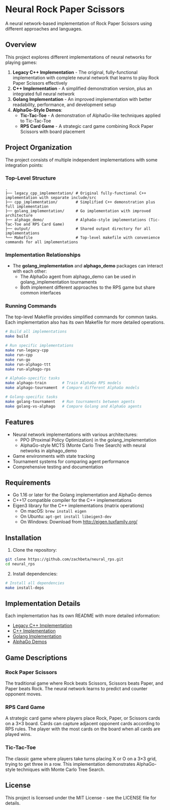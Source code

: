 # Neural Rock Paper Scissors

A neural network-based implementation of Rock Paper Scissors using different approaches and languages.

## Overview

This project explores different implementations of neural networks for playing games:

1. **Legacy C++ Implementation** - The original, fully-functional implementation with complete neural network that learns to play Rock Paper Scissors effectively
2. **C++ Implementation** - A simplified demonstration version, plus an integrated full neural network
3. **Golang Implementation** - An improved implementation with better readability, performance, and development setup
4. **AlphaGo-Style Demos**:
   - **Tic-Tac-Toe** - A demonstration of AlphaGo-like techniques applied to Tic-Tac-Toe
   - **RPS Card Game** - A strategic card game combining Rock Paper Scissors with board placement

## Project Organization

The project consists of multiple independent implementations with some integration points:

### Top-Level Structure

```
.
├── legacy_cpp_implementation/ # Original fully-functional C++ implementation with separate include/src
├── cpp_implementation/        # Simplified C++ demonstration plus full implementation
├── golang_implementation/     # Go implementation with improved architecture
├── alphago_demo/              # AlphaGo-style implementations (Tic-Tac-Toe and RPS Card Game)
├── output/                    # Shared output directory for all implementations
└── Makefile                   # Top-level makefile with convenience commands for all implementations
```

### Implementation Relationships

- The **golang_implementation** and **alphago_demo** packages can interact with each other:
  - The AlphaGo agent from alphago_demo can be used in golang_implementation tournaments
  - Both implement different approaches to the RPS game but share common interfaces

### Running Commands

The top-level Makefile provides simplified commands for common tasks. Each implementation also has its own Makefile for more detailed operations.

```bash
# Build all implementations
make build

# Run specific implementations
make run-legacy-cpp
make run-cpp
make run-go
make run-alphago-ttt
make run-alphago-rps

# AlphaGo-specific tasks
make alphago-train       # Train AlphaGo RPS models
make alphago-tournament  # Compare different AlphaGo models

# Golang-specific tasks
make golang-tournament   # Run tournaments between agents
make golang-vs-alphago   # Compare Golang and AlphaGo agents
```

## Features

- Neural network implementations with various architectures:
  - PPO (Proximal Policy Optimization) in the golang_implementation
  - AlphaGo-style MCTS (Monte Carlo Tree Search) with neural networks in alphago_demo
- Game environments with state tracking
- Tournament systems for comparing agent performance
- Comprehensive testing and documentation

## Requirements

- Go 1.16 or later for the Golang implementation and AlphaGo demos
- C++17 compatible compiler for the C++ implementations
- Eigen3 library for the C++ implementations (matrix operations)
  - On macOS: `brew install eigen`
  - On Ubuntu: `apt-get install libeigen3-dev`
  - On Windows: Download from http://eigen.tuxfamily.org/

## Installation

1. Clone the repository:
```bash
git clone https://github.com/zachbeta/neural_rps.git
cd neural_rps
```

2. Install dependencies:
```bash
# Install all dependencies
make install-deps
```

## Implementation Details

Each implementation has its own README with more detailed information:

- [Legacy C++ Implementation](legacy_cpp_implementation/README.md)
- [C++ Implementation](cpp_implementation/README.md)
- [Golang Implementation](golang_implementation/README.md)
- [AlphaGo Demos](alphago_demo/README.md)

## Game Descriptions

### Rock Paper Scissors
The traditional game where Rock beats Scissors, Scissors beats Paper, and Paper beats Rock. The neural network learns to predict and counter opponent moves.

### RPS Card Game
A strategic card game where players place Rock, Paper, or Scissors cards on a 3×3 board. Cards can capture adjacent opponent cards according to RPS rules. The player with the most cards on the board when all cards are played wins.

### Tic-Tac-Toe
The classic game where players take turns placing X or O on a 3×3 grid, trying to get three in a row. This implementation demonstrates AlphaGo-style techniques with Monte Carlo Tree Search.

## License

This project is licensed under the MIT License - see the LICENSE file for details.